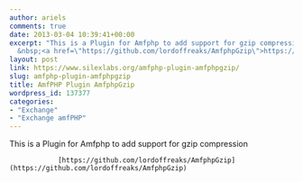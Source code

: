 ```yaml
---
author: ariels
comments: true
date: 2013-03-04 10:39:41+00:00
excerpt: "This is a Plugin for Amfphp to add support for gzip compression\
  &nbsp;<a href=\"https://github.com/lordoffreaks/AmfphpGzip\">https://github.com/lordoffreaks/AmfphpGzip</a>"
layout: post
link: https://www.silexlabs.org/amfphp-plugin-amfphpgzip/
slug: amfphp-plugin-amfphpgzip
title: AmfPHP Plugin AmfphpGzip
wordpress_id: 137377
categories:
- "Exchange"
- "Exchange amfPHP"
---
```


This is a Plugin for Amfphp to add support for gzip compression



				[https://github.com/lordoffreaks/AmfphpGzip](https://github.com/lordoffreaks/AmfphpGzip)
